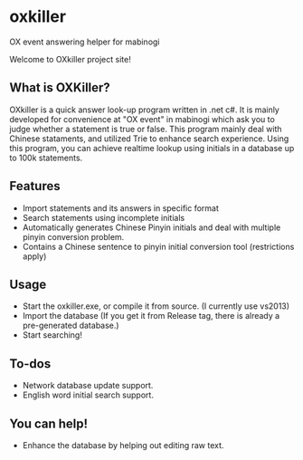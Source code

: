 # oxkiller
OX event answering helper for mabinogi

Welcome to OXkiller project site!

## What is OXKiller?

OXkiller is a quick answer look-up program written in .net c#. It is mainly developed for convenience at "OX event" in mabinogi which ask you to judge whether a statement is true or false.
This program mainly deal with Chinese stataments, and utilized Trie to enhance search experience.
Using this program, you can achieve realtime lookup using initials in a database up to 100k statements.

## Features
* Import statements and its answers in specific format
* Search statements using incomplete initials
* Automatically generates Chinese Pinyin initials and deal with multiple pinyin conversion problem.
* Contains a Chinese sentence to pinyin initial conversion tool (restrictions apply)

## Usage
* Start the oxkiller.exe, or compile it from source. (I currently use vs2013)
* Import the database (If you get it from Release tag, there is already a pre-generated database.)
* Start searching!

## To-dos
* Network database update support.
* English word initial search support.

## You can help!
* Enhance the database by helping out editing raw text.
